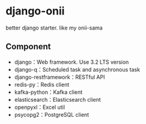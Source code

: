 # django-onii
better django starter. like my onii-sama

## Component
- django：Web framework. Use 3.2 LTS version
- django-q：Scheduled task and asynchronous task
- django-restframework：RESTful API
- redis-py：Redis client
- kafka-python：Kafka client
- elasticsearch：Elasticsearch client
- openpyxl：Excel util
- psycopg2：PostgreSQL client